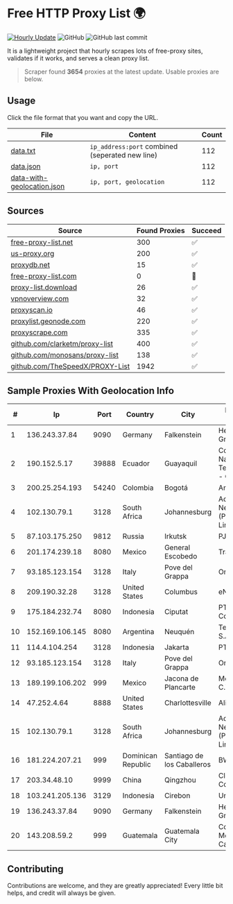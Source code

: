 
# Free HTTP Proxy List 🌍

[![Hourly Update](https://github.com/mertguvencli/http-proxy-list/actions/workflows/main.yml/badge.svg?branch=main)](https://github.com/mertguvencli/http-proxy-list/actions/workflows/main.yml)
![GitHub](https://img.shields.io/github/license/mertguvencli/http-proxy-list)
![GitHub last commit](https://img.shields.io/github/last-commit/mertguvencli/http-proxy-list)

It is a lightweight project that hourly scrapes lots of free-proxy sites, validates if it works, and serves a clean proxy list.


> Scraper found **3654** proxies at the latest update. Usable proxies are below.

## Usage

Click the file format that you want and copy the URL.


|File|Content|Count|
|----|-------|-----|
|[data.txt](https://raw.githubusercontent.com/mertguvencli/http-proxy-list/main/proxy-list/data.txt)|`ip_address:port` combined (seperated new line)|112|
|[data.json](https://raw.githubusercontent.com/mertguvencli/http-proxy-list/main/proxy-list/data.json)|`ip, port`|112|
|[data-with-geolocation.json](https://raw.githubusercontent.com/mertguvencli/http-proxy-list/main/proxy-list/data-with-geolocation.json)|`ip, port, geolocation`|112|

## Sources

|Source|Found Proxies|Succeed|
|------|-------------|-------|
|[free-proxy-list.net](https://free-proxy-list.net)|300|✅|
|[us-proxy.org](https://www.us-proxy.org)|200|✅|
|[proxydb.net](http://proxydb.net)|15|✅|
|[free-proxy-list.com](https://free-proxy-list.com/?page=&port=&type%5B%5D=http&type%5B%5D=https&up_time=0&search=Search)|0|🚫|
|[proxy-list.download](https://www.proxy-list.download/HTTP)|26|✅|
|[vpnoverview.com](https://vpnoverview.com/privacy/anonymous-browsing/free-proxy-servers)|32|✅|
|[proxyscan.io](https://www.proxyscan.io)|46|✅|
|[proxylist.geonode.com](https://proxylist.geonode.com/api/proxy-list?limit=300&page=1&sort_by=lastChecked&sort_type=desc&protocols=http,https)|220|✅|
|[proxyscrape.com](https://api.proxyscrape.com/v2/?request=displayproxies&protocol=http&timeout=10000&country=all&ssl=all&anonymity=all)|335|✅|
|[github.com/clarketm/proxy-list](https://raw.githubusercontent.com/clarketm/proxy-list/master/proxy-list-raw.txt)|400|✅|
|[github.com/monosans/proxy-list](https://raw.githubusercontent.com/monosans/proxy-list/main/proxies/http.txt)|138|✅|
|[github.com/TheSpeedX/PROXY-List](https://raw.githubusercontent.com/TheSpeedX/PROXY-List/master/http.txt)|1942|✅|


## Sample Proxies With Geolocation Info

|#|Ip|Port|Country|City|Internet Service Provider|
|-|--|----|-------|----|-------------------------|
|1|136.243.37.84|9090|Germany|Falkenstein|Hetzner Online GmbH|
|2|190.152.5.17|39888|Ecuador|Guayaquil|Corporacion Nacional De Telecomunicaciones - CNT EP|
|3|200.25.254.193|54240|Colombia|Bogotá|Andinet ON Line|
|4|102.130.79.1|3128|South Africa|Johannesburg|Adnexus Celerity Networks (Proprietary) Limited|
|5|87.103.175.250|9812|Russia|Irkutsk|PJSC Rostelecom|
|6|201.174.239.18|8080|Mexico|General Escobedo|Transtelco Inc|
|7|93.185.123.154|3128|Italy|Pove del Grappa|Omegacom S.R.L.S.|
|8|209.190.32.28|3128|United States|Columbus|eNET Inc|
|9|175.184.232.74|8080|Indonesia|Ciputat|PT.Indonesia Comnets Plus|
|10|152.169.106.145|8080|Argentina|Neuquén|Telecom Argentina S.A|
|11|114.4.104.254|3128|Indonesia|Jakarta|PT. INDOSAT Tbk|
|12|93.185.123.154|3128|Italy|Pove del Grappa|Omegacom S.R.L.S.|
|13|189.199.106.202|999|Mexico|Jacona de Plancarte|Mega Cable, S.A. de C.V.|
|14|47.252.4.64|8888|United States|Charlottesville|Alibaba.com LLC|
|15|102.130.79.1|3128|South Africa|Johannesburg|Adnexus Celerity Networks (Proprietary) Limited|
|16|181.224.207.21|999|Dominican Republic|Santiago de los Caballeros|BW TELECOM|
|17|203.34.48.10|9999|China|Qingzhou|Cloud Computing Corporation|
|18|103.241.205.136|3129|Indonesia|Cirebon|Universitas Jember|
|19|136.243.37.84|9090|Germany|Falkenstein|Hetzner Online GmbH|
|20|143.208.59.2|999|Guatemala|Guatemala City|Comunicaciones Metropolitanas Cablecolor|



## Contributing

Contributions are welcome, and they are greatly appreciated! Every
little bit helps, and credit will always be given.

